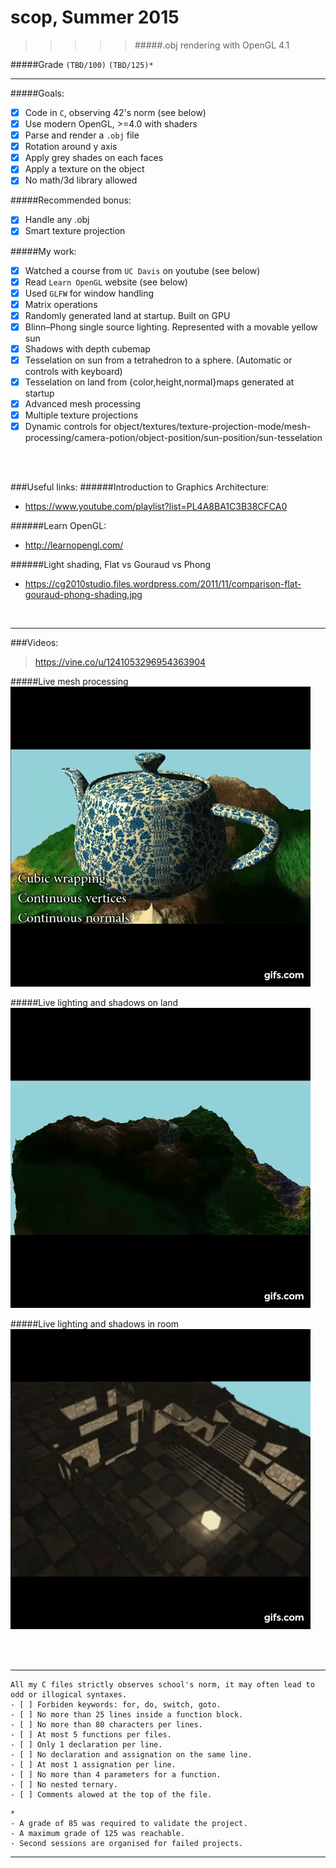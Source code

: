 # scop, Summer 2015
>>>>> #####.obj rendering with OpenGL 4.1

#####Grade ``(TBD/100)`` ``(TBD/125)*``
--------  -----------------------


#####Goals:
- [X] Code in `C`, observing 42's norm (see below)
- [X] Use modern OpenGL, >=4.0 with shaders
- [X] Parse and render a `.obj` file
- [X] Rotation around y axis
- [X] Apply grey shades on each faces
- [X] Apply a texture on the object
- [X] No math/3d library allowed

#####Recommended bonus:
- [X] Handle any .obj
- [X] Smart texture projection

#####My work:
- [X] Watched a course from `UC Davis` on youtube (see below)
- [X] Read `Learn OpenGL` website (see below)
- [X] Used `GLFW` for window handling
- [X] Matrix operations
- [X] Randomly generated land at startup. Built on GPU
- [X] Blinn–Phong single source lighting. Represented with a movable yellow sun
- [X] Shadows with depth cubemap
- [X] Tesselation on sun from a tetrahedron to a sphere. (Automatic or controls with keyboard)
- [X] Tesselation on land from {color,height,normal}maps generated at startup
- [X] Advanced mesh processing
- [X] Multiple texture projections
- [X] Dynamic controls for object/textures/texture-projection-mode/mesh-processing/camera-potion/object-position/sun-position/sun-tesselation
<BR>
<BR>

###Useful links:
######Introduction to Graphics Architecture:
- https://www.youtube.com/playlist?list=PL4A8BA1C3B38CFCA0

######Learn OpenGL:
- http://learnopengl.com/

######Light shading, Flat vs Gouraud vs Phong
- https://cg2010studio.files.wordpress.com/2011/11/comparison-flat-gouraud-phong-shading.jpg

<BR>

---

###Videos:
> https://vine.co/u/1241053296954363904

#####Live mesh processing
![Live mesh processing](./images/etTTJpeqFzB.gif)

#####Live lighting and shadows on land
![Lighting and shadows on land](./images/eI9ImE3uE5b.gif)

#####Live lighting and shadows in room
![Lighting and shadows in room](./images/ejqKYmVdzgq.gif)


<BR><BR>

---

```
All my C files strictly observes school's norm, it may often lead to odd or illogical syntaxes.
- [ ] Forbiden keywords: for, do, switch, goto.
- [ ] No more than 25 lines inside a function block.
- [ ] No more than 80 characters per lines.
- [ ] At most 5 functions per files.
- [ ] Only 1 declaration per line.  
- [ ] No declaration and assignation on the same line.
- [ ] At most 1 assignation per line.
- [ ] No more than 4 parameters for a function.
- [ ] No nested ternary.
- [ ] Comments alowed at the top of the file.
```
```
*
- A grade of 85 was required to validate the project.
- A maximum grade of 125 was reachable.
- Second sessions are organised for failed projects.
```

---
